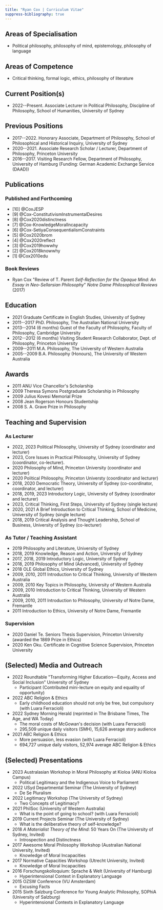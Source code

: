 ```yaml
---
title: "Ryan Cox | Curriculum Vitae"
suppress-bibliography: true
---
```


## Areas of Specialisation
* Political philosophy, philosophy of mind, epistemology, philosophy of
  language

## Areas of Competence
* Critical thinking, formal logic, ethics, philosophy of literature

## Current Position(s)
* 2022--Present. Associate Lecturer in Political Philosophy, Discipline of Philosophy, School of Humanities, University of Sydney

## Previous Positions
* 2017--2022. Honorary Associate, Department of Philosophy, School of Philosophical and Historical Inquiry, University of Sydney
* 2020--2021. Associate Research Scholar / Lecturer, Department of Philosophy, Princeton University
* 2016--2017. Visiting Research Fellow, Department of Philosophy, University of Hamburg (Funding: German Academic Exchange Service (DAAD))

## Publications

### Published and Forthcoming
* [10] @CoxJESP
* [9] @Cox-ConstitutivismInstrumentalDesires
* [8] @Cox2020distinctness
* [7] @Cox-KnowledgeMoralIncapacity
* [6] @Cox-SetiyaConsequentialismConstraints
* [5] @Cox2020brom
* [4] @Cox2020reflect
* [3] @Cox2019howwhy
* [2] @Cox2018knowwhy
* [1] @Cox2010edu

### Book Reviews

* Ryan Cox "Review of T. Parent *Self-Reflection for the Opaque Mind: An Essay in Neo-Sellarsian Philosophy*" *Notre Dame Philosophical Reviews* (2017)

## Education
* 2021 Graduate Certificate in English Studies, University of Sydney
* 2011--2017 PhD. Philosophy, The Australian National University
* 2013--2014 (6 months) Guest of the Faculty of Philosophy, Faculty of Philosophy, Cambridge University
* 2012--2012 (6 months) Visiting Student Research Collaborator, Dept. of Philosophy, Princeton University
* 2009--2011 M.A. Philosophy, The University of Western Australia
* 2005--2009 B.A. Philosophy (Honours), The University of Western Australia

## Awards
* 2011 ANU Vice Chancellor's Scholarship
* 2009 Theresa Symons Postgraduate Scholarship in Philosophy
* 2009 Julius Kovesi Memorial Prize
* 2008 Jean Rogerson Honours Studentship
* 2008 S. A. Grave Prize in Philosophy

## Teaching and Supervision

### As Lecturer

* 2022, 2023 Political Philosophy, University of Sydney (coordinator and lecturer)
* 2023, Core Issues in Practical Philosophy, University of Sydney (coordinator, co-lecturer). 
* 2020 Philosophy of Mind, Princeton University (coordinator and lecturer)
* 2020 Political Philosophy, Princeton Universty (coordinator and lecturer)
* 2018, 2020 Democratic Theory, University of Sydney (co-coordinator, coordinator, and lecturer)
* 2018, 2019, 2023 Introductory Logic, University of Sydney (coordinator and lecturer)
* 2023, Critical Thinking, First Steps, University of Sydney (single lecture)
* 2020, 2021 A Brief Introduction to Critical Thinking, School of Medicine, University of Sydney (single lecture)
* 2018, 2019 Critical Analysis and Thought Leadership, School of Business, University of Sydney (co-lecturer)

### As Tutor / Teaching Assistant

* 2019 Philosophy and Literature, University of Sydney
* 2018, 2019 Knowledge, Reason and Action, University of Sydney
* 2017, 2018, 2019 Introductory Logic, University of Sydney
* 2018, 2019 Philosophy of Mind (Advanced), University of Sydney
* 2018 OLE Global Ethics, University of Sydney
* 2009, 2010, 2011 Introduction to Critical Thinking, University of Western Australia
* 2009, 2010 Key Topics in Philosophy, University of Western Australia
* 2009, 2010 Introduction to Critical Thinking, University of Western Australia
* 2009, 2010, 2011 Introduction to Philosophy, University of Notre Dame, Fremantle
* 2011 Introduction to Ethics, University of Notre Dame, Fremantle

### Supervision

* 2020 Daniel Te. Seniors Thesis Supervision, Princeton University (awarded the 1869 Prize in Ethics)
* 2020 Ken Oku. Certificate in Cognitive Science Supervision, Princeton University

## (Selected) Media and Outreach

* 2022 Roundtable "Transforming Higher Education—Equity, Access and Social Inclusion" University of Sydney
    * Participant (Contributed mini-lecture on equity and equality of opportunity)
* 2022 ABC Religion & Ethics
    * Early childhood education should not only be free, but compulsory (with Luara Ferracioli)
* 2022 Sydney Morning Herald (reprinted in The Brisbane Times, The Age, and
  WA Today)
    * The moral costs of McGowan's decision (with
      Luara Ferracioli)
    * 295,509 unique daily visitors (SMH), 15,626 average story audience
* 2021 ABC Religion & Ethics
    * More persuasion, less evasion (with Luara Ferracioli)
    * 694,727 unique daily visitors, 52,974 average ABC Religion & Ethics

## (Selected) Presentations

* 2023 Australasian Workshop in Moral Philosophy at Kioloa (ANU Kioloa Campus)
    * Political Legitimacy and the Indigenous Voice to Parliament
* 2022 USyd Departmental Seminar (The University of Sydney)
    * De Se Pluralism
* 2022 Legitimacy Workshop (The University of Sydney)
    * Two Concepts of Legitimacy?
* 2021 PhilSoc (University of Western Australia)
    * What is the point of going to school? (with Luara Ferracioli)
* 2019 Current Projects Seminar (The University of Sydney)
    * What is the deliberative theory of self-knowledge?
* 2018 *A Materialist Theory of the Mind*: 50 Years On (The University of Sydney, Invited)
    * Introspection and Distinctness
* 2017 Awesome Moral Philosophy Workshop (Australian National University, Invited)
    * Knowledge of Moral Incapacities
* 2017 Normative Capacities Workshop (Utrecht University, Invited)
    * Knowledge of Moral Incapacities
* 2016 Forschungskolloquium: Sprache & Welt (University of Hamburg)
    * Hyperintensional Context in Explanatory Language
* 2015 OZSW Conference (VU Amsterdam)
    * Excusing Facts
* 2015 Sixth Salzburg Conference for Young Analytic Philosophy, SOPhiA  (University of Salzburg)
    * Hyperintensional Contexts in Explanatory Language

